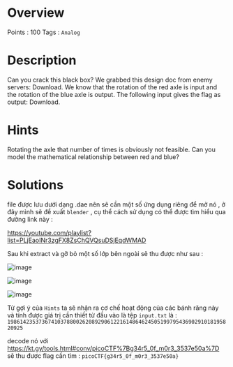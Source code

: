 # Overview #
Points : 100
Tags : `Analog`

# Description #
Can you crack this black box?
We grabbed this design doc from enemy servers: Download. We know that the rotation of the red axle is input and the rotation of the blue axle is output. The following input gives the flag as output: Download.

# Hints #
Rotating the axle that number of times is obviously not feasible. Can you model the mathematical relationship between red and blue?

# Solutions #

file được lưu dưới dạng .dae nên sẽ cần một số ứng dụng riêng để mở nó , ở đây mình sẽ đề xuất `blender` , cụ thể cách sử dụng có thể được tìm hiểu qua đường link này : 

https://youtube.com/playlist?list=PLjEaoINr3zgFX8ZsChQVQsuDSjEqdWMAD

Sau khi extract và gỡ bỏ một số lớp bên ngoài sẽ thu được như sau : 

![image](https://user-images.githubusercontent.com/126185640/229868832-8fe5d889-2520-439d-b697-b60480314da0.png)

![image](https://user-images.githubusercontent.com/126185640/229868912-88058d43-9410-4891-a4f1-90c9a8d7268d.png)

![image](https://user-images.githubusercontent.com/126185640/229868957-be066cf5-89f3-481f-b715-3268cb7d0534.png)

Từ gợi ý của `Hints` ta sẽ nhận ra cơ chế hoạt động của các bánh răng này và tính được giá trị cần thiết từ đầu vào là tệp `input.txt` là : `198614235373674103788002620892906122161486462450519979543690291018195820925`

decode nó với https://kt.gy/tools.html#conv/picoCTF%7Bg34r5_0f_m0r3_3537e50a%7D sẽ thu được flag cần tìm : `picoCTF{g34r5_0f_m0r3_3537e50a}`




